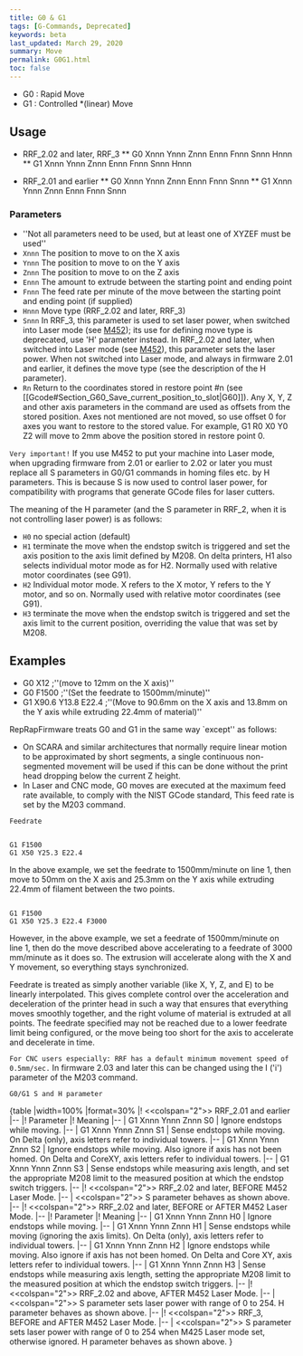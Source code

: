 ```yaml
---
title: G0 & G1
tags: [G-Commands, Deprecated] 
keywords: beta 
last_updated: March 29, 2020 
summary: Move 
permalink: G0G1.html
toc: false 
---
```



* G0 : Rapid Move
* G1 : Controlled *(linear) Move

## Usage

* RRF_2.02 and later, RRF_3
** G0 Xnnn Ynnn Znnn Ennn Fnnn Snnn Hnnn
** G1 Xnnn Ynnn Znnn Ennn Fnnn Snnn Hnnn

* RRF_2.01 and earlier
** G0 Xnnn Ynnn Znnn Ennn Fnnn Snnn
** G1 Xnnn Ynnn Znnn Ennn Fnnn Snnn

### Parameters

* ''Not all parameters need to be used, but at least one of XYZEF must be used''
* `Xnnn` The position to move to on the X axis
* `Ynnn` The position to move to on the Y axis
* `Znnn` The position to move to on the Z axis
* `Ennn` The amount to extrude between the starting point and ending point
* `Fnnn` The feed rate per minute of the move between the starting point and ending point (if supplied)
* `Hnnn` Move type (RRF_2.02 and later, RRF_3)
* `Snnn` In RRF_3, this parameter is used to set laser power, when switched into Laser mode  (see [M452](M452.html)); its use for defining move type is deprecated, use 'H' parameter instead. In RRF_2.02 and later, when switched into Laser mode (see [M452](M452.html)), this parameter sets the laser power.  When not switched into Laser mode, and always in firmware 2.01 and earlier, it defines the move type (see the description of the H parameter).
* `Rn` Return to the coordinates stored in restore point #n (see [[Gcode#Section_G60_Save_current_position_to_slot|G60]]). Any  X, Y, Z and other axis parameters in the command are used as offsets from the stored position. Axes not mentioned are not moved, so use offset 0 for axes you want to restore to the stored value. For example, G1 R0 X0 Y0 Z2 will move to 2mm above the position stored in restore point 0.

`Very important!` If you use M452 to put your machine into Laser mode, when upgrading firmware from 2.01 or earlier to 2.02 or later you must replace all S parameters in G0/G1 commands in homing files etc. by H parameters. This is because S is now used to control laser power, for compatibility with programs that generate GCode files for laser cutters.

The meaning of the H parameter (and the S parameter in RRF_2, when it is not controlling laser power) is as follows:

* `H0` no special action (default)
* `H1` terminate the move when the endstop switch is triggered and set the axis position to the axis limit defined by M208. On delta printers, H1 also selects individual motor mode as for H2. Normally used with relative motor coordinates (see G91).
* `H2` Individual motor mode. X refers to the X motor, Y refers to the Y motor, and so on. Normally used with relative motor coordinates (see G91).
* `H3` terminate the move when the endstop switch is triggered and set the axis limit to the current position, overriding the value that was set by M208.

## Examples

* G0 X12 ;''(move to 12mm on the X axis)''
* G0 F1500 ;''(Set the feedrate to 1500mm/minute)''
* G1 X90.6 Y13.8 E22.4 ;''(Move to 90.6mm on the X axis and 13.8mm on the Y axis while extruding 22.4mm of material)''

RepRapFirmware treats G0 and G1 in the same way `except'' as follows:

* On SCARA and similar architectures that normally require linear motion to be approximated by short segments, a single continuous non-segmented movement will be used if this can be done without the print head dropping below the current Z height.
* In Laser and CNC mode, G0 moves are executed at the maximum feed rate available, to comply with the NIST GCode standard, This feed rate is set by the M203 command.

`Feedrate`

```

G1 F1500
G1 X50 Y25.3 E22.4

```

In the above example, we set the feedrate to 1500mm/minute on line 1, then move to 50mm on the X axis and 25.3mm on the Y axis while extruding 22.4mm of filament between the two points.

```

G1 F1500
G1 X50 Y25.3 E22.4 F3000

```

However, in the above example, we set a feedrate of 1500mm/minute on line 1, then do the move described above accelerating to a feedrate of 3000 mm/minute as it does so. The extrusion will accelerate along with the X and Y movement, so everything stays synchronized.

Feedrate is treated as simply another variable (like X, Y, Z, and E) to be linearly interpolated. This gives complete control over the acceleration and deceleration of the printer head in such a way that ensures that everything moves smoothly together, and the right volume of material is extruded at all points. The feedrate specified may not be reached due to a lower feedrate limit being configured, or the move being too short for the axis to accelerate and decelerate in time.

`For CNC users especially: RRF has a default minimum movement speed of 0.5mm/sec.` In firmware 2.03 and later this can be changed using the I ('i') parameter of the M203 command.

`G0/G1 S and H parameter`

{table
|width=100%
|format=30%
|! <<colspan="2">> RRF_2.01 and earlier
|--
|! Parameter
|! Meaning
|--
| G1 Xnnn Ynnn Znnn S0
| Ignore endstops while moving.
|--
| G1 Xnnn Ynnn Znnn S1
| Sense endstops while moving. On Delta (only), axis letters refer to individual towers.
|--
| G1 Xnnn Ynnn Znnn S2
| Ignore endstops while moving. Also ignore if axis has not been homed. On Delta and CoreXY, axis letters refer to individual towers.
|--
| G1 Xnnn Ynnn Znnn S3
| Sense endstops while measuring axis length, and set the appropriate M208 limit to the measured position at which the endstop switch triggers.
|--
|! <<colspan="2">> RRF_2.02 and later, BEFORE M452 Laser Mode.
|--
| <<colspan="2">> S parameter behaves as shown above.
|--
|! <<colspan="2">> RRF_2.02 and later, BEFORE or AFTER M452 Laser Mode.
|--
|! Parameter
|! Meaning
|--
| G1 Xnnn Ynnn Znnn H0
| Ignore endstops while moving.
|--
| G1 Xnnn Ynnn Znnn H1
| Sense endstops while moving (ignoring the axis limits). On Delta (only), axis letters refer to individual towers.
|--
| G1 Xnnn Ynnn Znnn H2
| Ignore endstops while moving. Also ignore if axis has not been homed. On Delta and Core XY, axis letters refer to individual towers.
|--
| G1 Xnnn Ynnn Znnn H3
| Sense endstops while measuring axis length, setting the appropriate M208 limit to the measured position at which the endstop switch triggers.
|--
|! <<colspan="2">> RRF_2.02 and above, AFTER M452 Laser Mode.
|--
| <<colspan="2">> S parameter sets laser power with range of 0 to 254.  H parameter behaves as shown above.
|--
|! <<colspan="2">> RRF_3, BEFORE and AFTER M452 Laser Mode.
|--
| <<colspan="2">> S parameter sets laser power with range of 0 to 254 when M425 Laser mode set, otherwise ignored. H parameter behaves as shown above.
}

